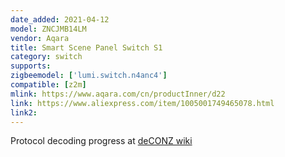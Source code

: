 ```yaml
---
date_added: 2021-04-12
model: ZNCJMB14LM
vendor: Aqara
title: Smart Scene Panel Switch S1 
category: switch
supports: 
zigbeemodel: ['lumi.switch.n4anc4']
compatible: [z2m]
mlink: https://www.aqara.com/cn/productInner/d22
link: https://www.aliexpress.com/item/1005001749465078.html
link2: 
---
```


Protocol decoding progress at [deCONZ wiki](https://github.com/dresden-elektronik/deconz-rest-plugin/wiki/Aqara-S1-Smart-Scene-Panel-Protocol)
